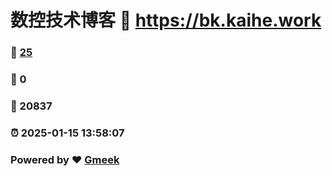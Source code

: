 # 数控技术博客 :link: https://bk.kaihe.work 
### :page_facing_up: [25](https://bk.kaihe.work/tag.html) 
### :speech_balloon: 0 
### :hibiscus: 20837 
### :alarm_clock: 2025-01-15 13:58:07 
### Powered by :heart: [Gmeek](https://github.com/Meekdai/Gmeek)
